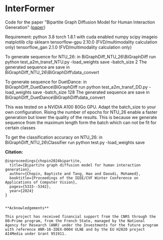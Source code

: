 
# InterFormer

Code for the paper "Bipartite Graph Diffusion Model for Human Interaction Generation" ([paper]([https://arxiv.org/pdf/2207.01685.pdf](https://openaccess.thecvf.com/content/WACV2024/papers/Chopin_Bipartite_Graph_Diffusion_Model_for_Human_Interaction_Generation_WACV_2024_paper.pdf)))


Requirement:
python 3.8
torch 1.8.1 with cuda enabled
numpy
scipy
imageio
matplotlib
clip
sklearn
tensorflow-gpu 2.10.0 (FVD/multimodality calculation only)
tensorflow_gan 2.1.0 (FVD/multimodality calculation only)

To generate sequence for NTU_26:
in BiGraphDiff_NTU_26\BiGraphDiff run
	python test_a2m_transf_NTU.py -load_weights save -batch_size 2
The generated sequence are save in BiGraphDiff_NTU_26\BiGraphDiff\data_convert
	
To generate sequence for DuetDance:
in BiGraphDiff_DuetDance\BiGraphDiff run
	python test_a2m_transf_DD.py -load_weights save -batch_size 128
The generated sequence are save in BiGraphDiff_DuetDance\BiGraphDiff\data_convert

This was tested on a NVIDIA A100 80Go GPU. Adapt the batch_size to your own configuration.
Rising the number of epochs for NTU_26 enable a faster generation but lower the quality of the results. This is because we generate sequence from the maximum length form the batch which can not be fit for certain classes

To get the classification accuracy on NTU_26: 
in BiGraphDiff_NTU_26\Classifier run
	python test.py -load_weights save


 **Citation:**
```
@inproceedings{chopin2024bipartite,
  title={Bipartite graph diffusion model for human interaction generation},
  author={Chopin, Baptiste and Tang, Hao and Daoudi, Mohamed},
  booktitle={Proceedings of the IEEE/CVF Winter Conference on Applications of Computer Vision},
  pages={5333--5342},
  year={2024}
}


**Acknowledgements**

This project has received financial support from the CNRS through the 80—Prime program, from the French State, managed by the National Agency for Research (ANR) under the Investments for the future program with reference ANR-16-IDEX-0004 ULNE and by the EU H2020 project AI4Media under Grant 951911. 
